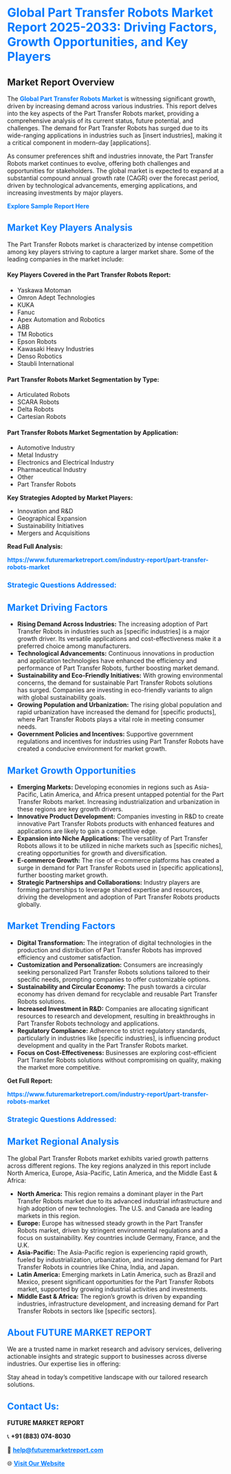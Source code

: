 <h1 style="color: #007BFF;">Global Part Transfer Robots Market Report 2025-2033: Driving Factors, Growth Opportunities, and Key Players</h1>

<section id="overview">
<h2>Market Report Overview</h2>
<p>The <a href="https://www.futuremarketreport.com/industry-report/part-transfer-robots-market" style="color: #007BFF; text-decoration: none;"><strong>Global Part Transfer Robots Market</strong></a> is witnessing significant growth, driven by increasing demand across various industries. This report delves into the key aspects of the Part Transfer Robots market, providing a comprehensive analysis of its current status, future potential, and challenges. The demand for Part Transfer Robots has surged due to its wide-ranging applications in industries such as [insert industries], making it a critical component in modern-day [applications].</p>
<p>As consumer preferences shift and industries innovate, the Part Transfer Robots market continues to evolve, offering both challenges and opportunities for stakeholders. The global market is expected to expand at a substantial compound annual growth rate (CAGR) over the forecast period, driven by technological advancements, emerging applications, and increasing investments by major players.</p>
</section>

<section id="overview">
<p><a href="https://www.futuremarketreport.com/request-sample/reportId=128200" style="color: #007BFF; text-decoration: none;"><strong>Explore Sample Report Here</strong></a></p>
</section>

<section id="key-players">
<h2 style="color: #007BFF;">Market Key Players Analysis</h2>
<p>The Part Transfer Robots market is characterized by intense competition among key players striving to capture a larger market share. Some of the leading companies in the market include:</p>
<h4>Key Players Covered in the Part Transfer Robots Report:</h4>
<ul><li>Yaskawa Motoman</li><li>Omron Adept Technologies</li><li>KUKA</li><li>Fanuc</li><li>Apex Automation and Robotics</li><li>ABB</li><li>TM Robotics</li><li>Epson Robots</li><li>Kawasaki Heavy Industries</li><li>Denso Robotics</li><li>Staubli International</li></ul>
<h4>Part Transfer Robots Market Segmentation by Type:</h4>
<ul><li>Articulated Robots</li><li>SCARA Robots</li><li>Delta Robots</li><li>Cartesian Robots</li></ul>

<h4>Part Transfer Robots Market Segmentation by Application:</h4>
<ul><li>Automotive Industry</li><li>Metal Industry</li><li>Electronics and Electrical Industry</li><li>Pharmaceutical Industry</li><li>Other</li><li>Part Transfer Robots</li></ul>
<p><strong>Key Strategies Adopted by Market Players:</strong></p>
<ul>
<li>Innovation and R&D</li>
<li>Geographical Expansion</li>
<li>Sustainability Initiatives</li>
<li>Mergers and Acquisitions</li>
</ul>
</section>

<section>
<p><strong>Read Full Analysis: </strong></p><a href="https://www.futuremarketreport.com/industry-report/part-transfer-robots-market" style="color: #007BFF; text-decoration: none;"><strong>https://www.futuremarketreport.com/industry-report/part-transfer-robots-market</strong></a>
<h3 style="color: #007BFF;">Strategic Questions Addressed:</h3>
</section>

<section id="driving-factors">
<h2 style="color: #007BFF;">Market Driving Factors</h2>
<ul>
<li><strong>Rising Demand Across Industries:</strong> The increasing adoption of Part Transfer Robots in industries such as [specific industries] is a major growth driver. Its versatile applications and cost-effectiveness make it a preferred choice among manufacturers.</li>
<li><strong>Technological Advancements:</strong> Continuous innovations in production and application technologies have enhanced the efficiency and performance of Part Transfer Robots, further boosting market demand.</li>
<li><strong>Sustainability and Eco-Friendly Initiatives:</strong> With growing environmental concerns, the demand for sustainable Part Transfer Robots solutions has surged. Companies are investing in eco-friendly variants to align with global sustainability goals.</li>
<li><strong>Growing Population and Urbanization:</strong> The rising global population and rapid urbanization have increased the demand for [specific products], where Part Transfer Robots plays a vital role in meeting consumer needs.</li>
<li><strong>Government Policies and Incentives:</strong> Supportive government regulations and incentives for industries using Part Transfer Robots have created a conducive environment for market growth.</li>
</ul>
</section>

<section id="growth-opportunities">
<h2 style="color: #007BFF;">Market Growth Opportunities</h2>
<ul>
<li><strong>Emerging Markets:</strong> Developing economies in regions such as Asia-Pacific, Latin America, and Africa present untapped potential for the Part Transfer Robots market. Increasing industrialization and urbanization in these regions are key growth drivers.</li>
<li><strong>Innovative Product Development:</strong> Companies investing in R&D to create innovative Part Transfer Robots products with enhanced features and applications are likely to gain a competitive edge.</li>
<li><strong>Expansion into Niche Applications:</strong> The versatility of Part Transfer Robots allows it to be utilized in niche markets such as [specific niches], creating opportunities for growth and diversification.</li>
<li><strong>E-commerce Growth:</strong> The rise of e-commerce platforms has created a surge in demand for Part Transfer Robots used in [specific applications], further boosting market growth.</li>
<li><strong>Strategic Partnerships and Collaborations:</strong> Industry players are forming partnerships to leverage shared expertise and resources, driving the development and adoption of Part Transfer Robots products globally.</li>
</ul>
</section>

<section id="trending-factors">
<h2 style="color: #007BFF;">Market Trending Factors</h2>
<ul>
<li><strong>Digital Transformation:</strong> The integration of digital technologies in the production and distribution of Part Transfer Robots has improved efficiency and customer satisfaction.</li>
<li><strong>Customization and Personalization:</strong> Consumers are increasingly seeking personalized Part Transfer Robots solutions tailored to their specific needs, prompting companies to offer customizable options.</li>
<li><strong>Sustainability and Circular Economy:</strong> The push towards a circular economy has driven demand for recyclable and reusable Part Transfer Robots solutions.</li>
<li><strong>Increased Investment in R&D:</strong> Companies are allocating significant resources to research and development, resulting in breakthroughs in Part Transfer Robots technology and applications.</li>
<li><strong>Regulatory Compliance:</strong> Adherence to strict regulatory standards, particularly in industries like [specific industries], is influencing product development and quality in the Part Transfer Robots market.</li>
<li><strong>Focus on Cost-Effectiveness:</strong> Businesses are exploring cost-efficient Part Transfer Robots solutions without compromising on quality, making the market more competitive.</li>
</ul>
</section>

<section>
<p><strong>Get Full Report: </strong></p><a href="https://www.futuremarketreport.com/industry-report/part-transfer-robots-market" style="color: #007BFF; text-decoration: none;"><strong>https://www.futuremarketreport.com/industry-report/part-transfer-robots-market</strong></a>
<h3 style="color: #007BFF;">Strategic Questions Addressed:</h3>
</section>


<section id="regional-analysis">
<h2 style="color: #007BFF;">Market Regional Analysis</h2>
<p>The global Part Transfer Robots market exhibits varied growth patterns across different regions. The key regions analyzed in this report include North America, Europe, Asia-Pacific, Latin America, and the Middle East & Africa:</p>
<ul>
<li><strong>North America:</strong> This region remains a dominant player in the Part Transfer Robots market due to its advanced industrial infrastructure and high adoption of new technologies. The U.S. and Canada are leading markets in this region.</li>
<li><strong>Europe:</strong> Europe has witnessed steady growth in the Part Transfer Robots market, driven by stringent environmental regulations and a focus on sustainability. Key countries include Germany, France, and the U.K.</li>
<li><strong>Asia-Pacific:</strong> The Asia-Pacific region is experiencing rapid growth, fueled by industrialization, urbanization, and increasing demand for Part Transfer Robots in countries like China, India, and Japan.</li>
<li><strong>Latin America:</strong> Emerging markets in Latin America, such as Brazil and Mexico, present significant opportunities for the Part Transfer Robots market, supported by growing industrial activities and investments.</li>
<li><strong>Middle East & Africa:</strong> The region’s growth is driven by expanding industries, infrastructure development, and increasing demand for Part Transfer Robots in sectors like [specific sectors].</li>
</ul>
</section>

<footer>
<h2 style="color: #007BFF;">About FUTURE MARKET REPORT</h2>
<p>We are a trusted name in market research and advisory services, delivering actionable insights and strategic support to businesses across diverse industries. Our expertise lies in offering:</p>

<p>Stay ahead in today’s competitive landscape with our tailored research solutions.</p>

<h2 style="color: #007BFF;">Contact Us:</h2>
<p><strong>FUTURE MARKET REPORT</strong></p>
<p>📞 <strong>+91 (883) 074-8030</strong></p>
<p>📧 <strong><a href="mailto:help@futuremarketreport.com" style="color: #007BFF;">help@futuremarketreport.com</a></strong></p>
<p>🌐 <strong><a href="https://www.futuremarketreport.com/" style="color: #007BFF;">Visit Our Website</a></strong></p>
</footer>